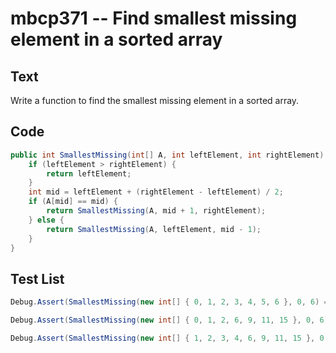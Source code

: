 # mbcp371 -- Find smallest missing element in a sorted array

## Text

Write a function to find the smallest missing element in a sorted array.

## Code

```csharp
public int SmallestMissing(int[] A, int leftElement, int rightElement) {
    if (leftElement > rightElement) {
        return leftElement;
    }
    int mid = leftElement + (rightElement - leftElement) / 2;
    if (A[mid] == mid) {
        return SmallestMissing(A, mid + 1, rightElement);
    } else {
        return SmallestMissing(A, leftElement, mid - 1);
    }
}
```

## Test List

```csharp
Debug.Assert(SmallestMissing(new int[] { 0, 1, 2, 3, 4, 5, 6 }, 0, 6) == 7);
```

```csharp
Debug.Assert(SmallestMissing(new int[] { 0, 1, 2, 6, 9, 11, 15 }, 0, 6) == 3);
```

```csharp
Debug.Assert(SmallestMissing(new int[] { 1, 2, 3, 4, 6, 9, 11, 15 }, 0, 7) == 0);
```
